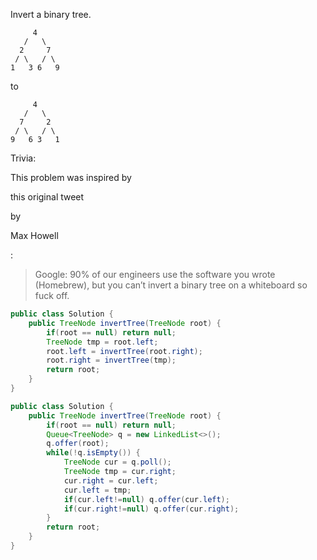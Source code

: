 Invert a binary tree.

```
     4
   /   \
  2     7
 / \   / \
1   3 6   9
```

to

```
     4
   /   \
  7     2
 / \   / \
9   6 3   1
```

Trivia:

This problem was inspired by 

this original tweet

 by 

Max Howell

:

> Google: 90% of our engineers use the software you wrote (Homebrew), but you can’t invert a binary tree on a whiteboard so fuck off.



```java
public class Solution {
    public TreeNode invertTree(TreeNode root) {
        if(root == null) return null;
        TreeNode tmp = root.left;
        root.left = invertTree(root.right);
        root.right = invertTree(tmp);
        return root;
    }
}
```

```java
public class Solution {
    public TreeNode invertTree(TreeNode root) {
        if(root == null) return null;
        Queue<TreeNode> q = new LinkedList<>();
        q.offer(root);
        while(!q.isEmpty()) {
            TreeNode cur = q.poll();
            TreeNode tmp = cur.right;
            cur.right = cur.left;
            cur.left = tmp;
            if(cur.left!=null) q.offer(cur.left);
            if(cur.right!=null) q.offer(cur.right);
        }
        return root;
    }
}
```

